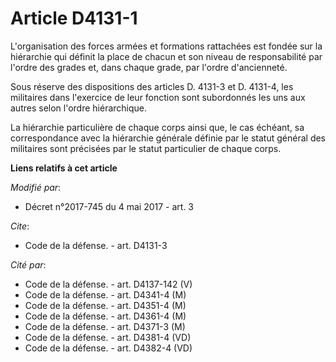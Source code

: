 # Article D4131-1

L'organisation des forces armées et formations rattachées est fondée sur la hiérarchie qui définit la place de chacun et son
niveau de responsabilité par l'ordre des grades et, dans chaque grade, par l'ordre d'ancienneté.

Sous réserve des dispositions des articles D. 4131-3 et D. 4131-4, les militaires dans l'exercice de leur fonction sont
subordonnés les uns aux autres selon l'ordre hiérarchique.

La hiérarchie particulière de chaque corps ainsi que, le cas échéant, sa correspondance avec la hiérarchie générale définie
par le statut général des militaires sont précisées par le statut particulier de chaque corps.

**Liens relatifs à cet article**

_Modifié par_:

  - Décret n°2017-745 du 4 mai 2017 - art. 3

_Cite_:

  - Code de la défense. - art. D4131-3

_Cité par_:

  - Code de la défense. - art. D4137-142 (V)
  - Code de la défense. - art. D4341-4 (M)
  - Code de la défense. - art. D4351-4 (M)
  - Code de la défense. - art. D4361-4 (M)
  - Code de la défense. - art. D4371-3 (M)
  - Code de la défense. - art. D4381-4 (VD)
  - Code de la défense. - art. D4382-4 (VD)
